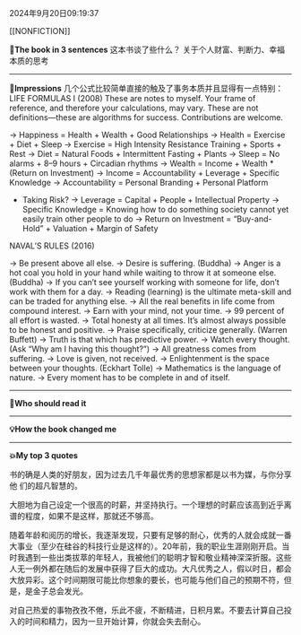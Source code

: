 2024年9月20日09:19:37

[[NONFICTION]]


**🎨The book in 3 sentences**
这本书谈了些什么？
关于个人财富、判断力、幸福本质的思考

---
**📝Impressions**
几个公式比较简单直接的触及了事务本质并且显得有一点特别：
LIFE FORMULAS I (2008)
These are notes to myself. Your frame of reference, and 
therefore your calculations, may vary. These are not definitions—these are algorithms for success. Contributions are welcome.

→ Happiness = Health + Wealth + Good Relationships
→ Health = Exercise + Diet + Sleep
→ Exercise = High Intensity Resistance Training + Sports + 
Rest
→ Diet = Natural Foods + Intermittent Fasting + Plants
→ Sleep = No alarms + 8–9 hours + Circadian rhythms
→ Wealth = Income + Wealth * (Return on Investment)
→ Income = Accountability + Leverage + Specific Knowledge
→ Accountability = Personal Branding + Personal Platform 
+ Taking Risk?
→ Leverage = Capital + People + Intellectual Property
→ Specific Knowledge = Knowing how to do something society 
cannot yet easily train other people to do
→ Return on Investment = “Buy-and-Hold” + Valuation + 
Margin of Safety

NAVAL’S RULES (2016)

→ Be present above all else.
→ Desire is suffering. (Buddha)
→ Anger is a hot coal you hold in your hand while waiting to throw it at someone else. (Buddha)
→ If you can’t see yourself working with someone for life, don’t work with them for a day.
→ Reading (learning) is the ultimate meta-skill and can be traded for anything else.
→ All the real benefits in life come from compound interest.
→ Earn with your mind, not your time.
→ 99 percent of all effort is wasted.
→ Total honesty at all times. It’s almost always possible to be honest and positive.
→ Praise specifically, criticize generally. (Warren Buffett)
→ Truth is that which has predictive power.
→ Watch every thought. (Ask “Why am I having this thought?”)
→ All greatness comes from suffering.
→ Love is given, not received.
→ Enlightenment is the space between your thoughts. (Eckhart Tolle)
→ Mathematics is the language of nature.
→ Every moment has to be complete in and of itself.

---
**🥚Who should read it**



---
**💡How the book changed me**



---
**💥My top 3 quotes**

书的确是人类的好朋友，因为过去几千年最优秀的思想家都是以书为媒，与你分享他
们的超凡智慧的。

大胆地为自己设定一个很高的时薪，并坚持执行。一个理想的时薪应该高到近乎离谱的程度，如果不是这样，那就还不够高。

随着年龄和阅历的增长，我逐渐发现，只要有足够的耐心，优秀的人就会成就一番大事业（至少在硅谷的科技行业是这样的）。20年前，我的职业生涯刚刚开启。当时我遇到一些出类拔萃的年轻人，我被他们的聪明才智和敬业精神深深折服。这些人无一例外都在随后的发展中获得了巨大的成功。大凡优秀之人，假以时日，都会大放异彩。这个时间期限可能比你想象的要长，也可能与他们自己的预期不符，但是，是金子总会发光。

对自己热爱的事物孜孜不倦，乐此不疲，不断精进，日积月累。不要去计算自己投入的时间和精力，因为一旦开始计算，你就会失去耐心。

